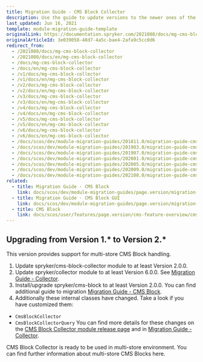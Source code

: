 ```yaml
---
title: Migration Guide - CMS Block Collector
description: Use the guide to update versions to the newer ones of the CMS Block Collector module.
last_updated: Jun 16, 2021
template: module-migration-guide-template
originalLink: https://documentation.spryker.com/2021080/docs/mg-cms-block-collector
originalArticleId: 3e039058-48d7-4a5c-bae4-2afa9c5cc0d6
redirect_from:
  - /2021080/docs/mg-cms-block-collector
  - /2021080/docs/en/mg-cms-block-collector
  - /docs/mg-cms-block-collector
  - /docs/en/mg-cms-block-collector
  - /v1/docs/mg-cms-block-collector
  - /v1/docs/en/mg-cms-block-collector
  - /v2/docs/mg-cms-block-collector
  - /v2/docs/en/mg-cms-block-collector
  - /v3/docs/mg-cms-block-collector
  - /v3/docs/en/mg-cms-block-collector
  - /v4/docs/mg-cms-block-collector
  - /v4/docs/en/mg-cms-block-collector
  - /v5/docs/mg-cms-block-collector
  - /v5/docs/en/mg-cms-block-collector
  - /v6/docs/mg-cms-block-collector
  - /v6/docs/en/mg-cms-block-collector
  - /docs/scos/dev/module-migration-guides/201811.0/migration-guide-cms-block-collector.html
  - /docs/scos/dev/module-migration-guides/201903.0/migration-guide-cms-block-collector.html
  - /docs/scos/dev/module-migration-guides/201907.0/migration-guide-cms-block-collector.html
  - /docs/scos/dev/module-migration-guides/202001.0/migration-guide-cms-block-collector.html
  - /docs/scos/dev/module-migration-guides/202005.0/migration-guide-cms-block-collector.html
  - /docs/scos/dev/module-migration-guides/202009.0/migration-guide-cms-block-collector.html
  - /docs/scos/dev/module-migration-guides/202108.0/migration-guide-cms-block-collector.html
related:
  - title: Migration Guide - CMS Block
    link: docs/scos/dev/module-migration-guides/page.version/migration-guide-cmsblock.html
  - title: Migration Guide - CMS Block GUI
    link: docs/scos/dev/module-migration-guides/page.version/migration-guide-cmsblockgui.html
  - title: CMS Block
    link: docs/scos/user/features/page.version/cms-feature-overview/cms-blocks-overview.html
---
```


## Upgrading from Version 1.* to Version 2.*

This version provides support for multi-store CMS Block handling.

1. Update spryker/cms-block-collector module to at least Version 2.0.0.
2. Update spryker/collector module to at least Version 6.0.0. See [Migration Guide - Collector](/docs/scos/dev/module-migration-guides/migration-guide-collector.html).
3. Install/upgrade spryker/cms-block to at least Version 2.0.0. You can find additional guide to migration [Migration Guide - CMS Block](/docs/scos/dev/module-migration-guides/migration-guide-cmsblock.html).
4. Additionally these internal classes have changed. Take a look if you have customized them:
* `CmsBlockCollector`
* `CmsBlockCollectorQuery`
You can find more details for these changes on the [CMS Block Collector module release page](https://github.com/spryker/cms-block-collector/releases) and in [Migration Guide - Collector](/docs/scos/dev/module-migration-guides/migration-guide-collector.html).

CMS Block Collector is ready to be used in multi-store environment.
You can find further information about multi-store CMS Blocks here.

<!-- Last review date: Jan 16, 2018-- by Karoly Gerner -->
